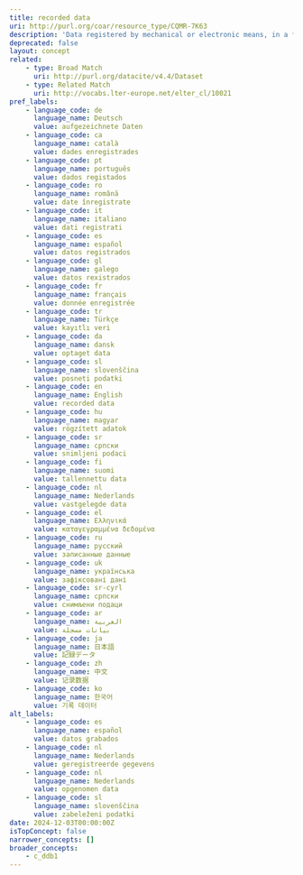 ```yaml
---
title: recorded data
uri: http://purl.org/coar/resource_type/CQMR-7K63
description: 'Data registered by mechanical or electronic means, in a form that allows the information to be retrieved and/or reproduced. For example, images or sounds on disc or magnetic tape. [Source: Adapted from https://ddialliance.org/Specification/DDI-CV/ModeOfCollection_3.0.html]'
deprecated: false
layout: concept
related:
    - type: Broad Match
      uri: http://purl.org/datacite/v4.4/Dataset
    - type: Related Match
      uri: http://vocabs.lter-europe.net/elter_cl/10021
pref_labels:
    - language_code: de
      language_name: Deutsch
      value: aufgezeichnete Daten
    - language_code: ca
      language_name: català
      value: dades enregistrades
    - language_code: pt
      language_name: português
      value: dados registados
    - language_code: ro
      language_name: română
      value: date înregistrate
    - language_code: it
      language_name: italiano
      value: dati registrati
    - language_code: es
      language_name: español
      value: datos registrados
    - language_code: gl
      language_name: galego
      value: datos rexistrados
    - language_code: fr
      language_name: français
      value: donnée enregistrée
    - language_code: tr
      language_name: Türkçe
      value: kayıtlı veri
    - language_code: da
      language_name: dansk
      value: optaget data
    - language_code: sl
      language_name: slovenščina
      value: posneti podatki
    - language_code: en
      language_name: English
      value: recorded data
    - language_code: hu
      language_name: magyar
      value: rögzített adatok
    - language_code: sr
      language_name: српски
      value: snimljeni podaci
    - language_code: fi
      language_name: suomi
      value: tallennettu data
    - language_code: nl
      language_name: Nederlands
      value: vastgelegde data
    - language_code: el
      language_name: Ελληνικά
      value: καταγεγραμμένα δεδομένα
    - language_code: ru
      language_name: русский
      value: записанные данные
    - language_code: uk
      language_name: українська
      value: зафіксовані дані
    - language_code: sr-cyrl
      language_name: српски
      value: снимљени подаци
    - language_code: ar
      language_name: العربية
      value: بيانات مسجلة
    - language_code: ja
      language_name: 日本語
      value: 記録データ
    - language_code: zh
      language_name: 中文
      value: 记录数据
    - language_code: ko
      language_name: 한국어
      value: 기록 데이터
alt_labels:
    - language_code: es
      language_name: español
      value: datos grabados
    - language_code: nl
      language_name: Nederlands
      value: geregistreerde gegevens
    - language_code: nl
      language_name: Nederlands
      value: opgenomen data
    - language_code: sl
      language_name: slovenščina
      value: zabeleženi podatki
date: 2024-12-03T00:00:00Z
isTopConcept: false
narrower_concepts: []
broader_concepts:
    - c_ddb1
---
```


